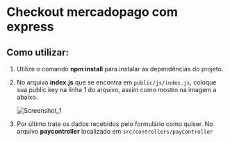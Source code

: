 # Checkout mercadopago com express

## Como utilizar:

1. Utilize o comando **npm install** para instalar as dependências do projeto.

2. No arquivo **index.js** que se encontra em ```public/js/index.js```, coloque sua public key na linha 1 do arquivo, assim como mostro na imagem a abaixo.

   ![Screenshot_1](https://user-images.githubusercontent.com/61123555/94490950-a3979880-01bd-11eb-93db-d96c09d31aaa.png)

3. Por último trate os dados recebidos pelo formulário como quiser. No arquivo **paycontroller** localizado em ```src/controllers/payController```

